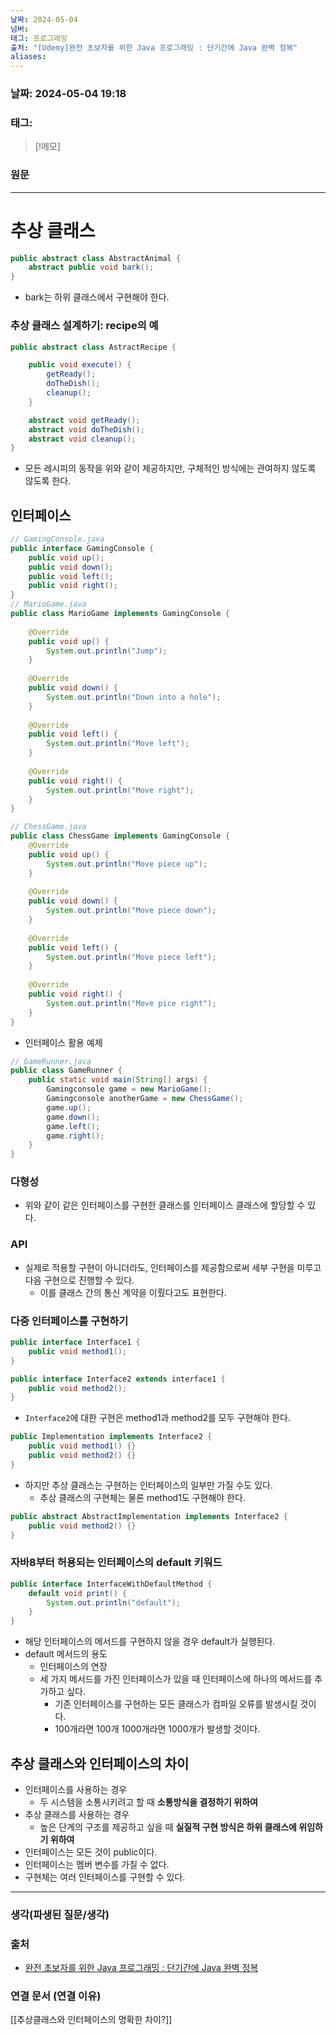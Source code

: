 ```yaml
---
날짜: 2024-05-04
넘버: 
태그: 프로그래밍
출처: "[Udemy]완전 초보자를 위한 Java 프로그래밍 : 단기간에 Java 완벽 정복"
aliases:
---
```

### 날짜:  2024-05-04 19:18

### 태그:

>[!메모]
>

### 원문
---
# 추상 클래스
```java
public abstract class AbstractAnimal {
	abstract public void bark();
}
```
- bark는 하위 클래스에서 구현해야 한다.
### 추상 클래스 설계하기: recipe의 예
```java
public abstract class AstractRecipe {

	public void execute() {
		getReady();
		doTheDish();
		cleanup();
	}

	abstract void getReady();
	abstract void doTheDish();
	abstract void cleanup();
}
```
- 모든 레시피의 동작을 위와 같이 제공하지만, 구체적인 방식에는 관여하지 않도록 않도록 한다.
## 인터페이스
```java
// GamingConsole.java
public interface GamingConsole {
	public void up();
	public void down();
	public void left();
	public void right();
}
// MarioGame.java
public class MarioGame implements GamingConsole {
	
	@Override
	public void up() {
		System.out.println("Jump");
	}
	
	@Override
	public void down() {
		System.out.println("Down into a hole");
	}
	
	@Override
	public void left() {
		System.out.println("Move left");
	}
	
	@Override
	public void right() {
		System.out.println("Move right");
	}
}

// ChessGame.java
public class ChessGame implements GamingConsole {
	@Override
	public void up() {
		System.out.println("Move piece up");
	}
	
	@Override
	public void down() {
		System.out.println("Move piece down");
	}
	
	@Override
	public void left() {
		System.out.println("Move piece left");
	}
	
	@Override
	public void right() {
		System.out.println("Move pice right");
	}
}
```
- 인터페이스 활용 예제
```java
// GameRunner.java
public class GameRunner {
	public static void main(String[] args) {
		Gamingconsole game = new MarioGame();
		Gamingconsole anotherGame = new ChessGame();
		game.up();
		game.down();
		game.left();
		game.right();
	}
}
```
### 다형성
- 위와 같이 같은 인터페이스를 구현한 클래스를 인터페이스 클래스에 할당할 수 있다.
### API
- 실제로 적용할 구현이 아니더라도, 인터페이스를 제공함으로써 세부 구현을 미루고 다음 구현으로 진행할 수 있다.
	- 이를 클래스 간의 통신 계약을 이뤘다고도 표현한다.
### 다중 인터페이스를 구현하기
```java
public interface Interface1 {
	public void method1();
}

public interface Interface2 extends interface1 {
	public void method2();
}
```
- `Interface2`에 대한 구현은 method1과 method2를 모두 구현해야 한다.
```java
public Implementation implements Interface2 {
	public void method1() {}
	public void method2() {}
}
```
- 하지만 추상 클래스는 구현하는 인터페이스의 일부만 가질 수도 있다.
	- 추상 클래스의 구현체는 물론 method1도 구현해야 한다.
```java
public abstract AbstractImplementation implements Interface2 {
	public void method2() {}
}
```
### 자바8부터 허용되는 인터페이스의 default 키워드
```java
public interface InterfaceWithDefaultMethod {
	default void print() {
		System.out.println("default");
	}
}
```
- 해당 인터페이스의 메서드를 구현하지 않을 경우 default가 실행된다.
- default 메서드의 용도
	- 인터페이스의 연장
	- 세 가지 메서드를 가진 인터페이스가 있을 때 인터페이스에 하나의 메서드를 추가하고 싶다.
		- 기존 인터페이스를 구현하는 모든 클래스가 컴파일 오류를 발생시킬 것이다.
		- 100개라면 100개 1000개라면 1000개가 발생할 것이다.
## 추상 클래스와 인터페이스의 차이
- 인터페이스를 사용하는 경우
	- 두 시스템을 소통시키려고 할 때 **소통방식을 결정하기 위하여**
- 추상 클래스를 사용하는 경우
	- 높은 단계의 구조를 제공하고 싶을 때 **실질적 구현 방식은 하위 클래스에 위임하기 위하여**
- 인터페이스는 모든 것이 public이다.
- 인터페이스는 멤버 변수를 가질 수 없다.
- 구현체는 여러 인터페이스를 구현할 수 있다.
---
### 생각(파생된 질문/생각)

### 출처
- [완전 초보자를 위한 Java 프로그래밍 : 단기간에 Java 완벽 정복](https://www.udemy.com/course/best-java-programming/?couponCode=ST6MT42324)

### 연결 문서 (연결 이유)
[[추상클래스와 인터페이스의 명확한 차이?]]


